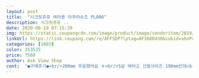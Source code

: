 ```yaml
---
layout: post 
title:  "시크릿쥬쥬 여아용 아쿠아슈즈 PL006" 
description: 시크릿쥬쥬 ..
date: 2020-06-19 07:15:39 
img: https://static.coupangcdn.com/image/product/image/vendoritem/2019/07/12/3763076812/492cec9c-f04f-4c7f-8f9e-d5f37eccd675.jpg 
linkUrl: https://link.coupang.com/re/AFFSDP?lptag=AF3600438&subid=ahnPublicAsk&pageKey=101629373&itemId=309818980&vendorItemId=3763076812&traceid=V0-113-addb9991a21bace3 
categories: [1003] 
color: 353535 
price: 7560 
author: Ask View Shop 
cont:  "●구매후기●<br/>200mm 주문했어요 ㅎ<br/>5살 여아고 신발사이즈 190mm인데<br/>가볍고 좋아요 ㅎㅎ<br/>계곡물놀이용으로 급히 구입했어요.<br/> 로켓배송 역시  아이가 좋아하는 캐릭터라서 또  바닥이 튼튼해서 계곡 이곳저곳 누비면서 실컷 놀았네요.<br/> 170사이즈 신발을 좀 넉넉하게 신는데, 아쿠아슈즈라서그런지 딱 맞게 신었어요.<br/> 아이가 불편해하지 않는걸보니 잘 맞은 것 같아요<br/>계곡을 갈 듯 싶어서 구입했는데<br/>들어갈 정도로 여유있어요 ㅎ<br/>바닥쪽이 살짝 무게가 나갈 뿐<br/>발 들어가는 폭이 바닥보다 좁아서<br/>벗겨지진 않고 손가락 하나 정도<br/>실사이즈 사면 딱 맞거나<br/>올 여름휴가 때 바닷가와<br/>작을 수도 있을듯요^^<br/>정말 최악이네요.<br/> 하자 상품을 정가 그대로 팔다니 충격적이네요<br/>제품 외관상 문제없고<br/>한치수 크게 사도 될듯 싶어요 ㅎ<br/>" 
---
```

